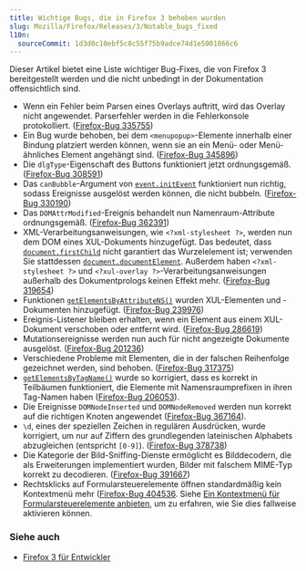 ```yaml
---
title: Wichtige Bugs, die in Firefox 3 behoben wurden
slug: Mozilla/Firefox/Releases/3/Notable_bugs_fixed
l10n:
  sourceCommit: 1d3d0c10ebf5c8c55f75b9adce74d1e5001866c6
---
```


Dieser Artikel bietet eine Liste wichtiger Bug-Fixes, die von Firefox 3 bereitgestellt werden und die nicht unbedingt in der Dokumentation offensichtlich sind.

- Wenn ein Fehler beim Parsen eines Overlays auftritt, wird das Overlay nicht angewendet. Parserfehler werden in die Fehlerkonsole protokolliert. ([Firefox-Bug 335755](https://bugzil.la/335755))
- Ein Bug wurde behoben, bei dem `<menupopup>`-Elemente innerhalb einer Bindung platziert werden können, wenn sie an ein Menü- oder Menü-ähnliches Element angehängt sind. ([Firefox-Bug 345896](https://bugzil.la/345896))
- Die `dlgType`-Eigenschaft des Buttons funktioniert jetzt ordnungsgemäß. ([Firefox-Bug 308591](https://bugzil.la/308591))
- Das `canBubble`-Argument von [`event.initEvent`](/de/docs/Web/API/Event/initEvent) funktioniert nun richtig, sodass Ereignisse ausgelöst werden können, die nicht bubbeln. ([Firefox-Bug 330190](https://bugzil.la/330190))
- Das `DOMAttrModified`-Ereignis behandelt nun Namenraum-Attribute ordnungsgemäß. ([Firefox-Bug 362391](https://bugzil.la/362391))
- XML-Verarbeitungsanweisungen, wie `<?xml-stylesheet ?>`, werden nun dem DOM eines XUL-Dokuments hinzugefügt. Das bedeutet, dass [`document.firstChild`](/de/docs/Web/API/Node/firstChild) nicht garantiert das Wurzelelement ist; verwenden Sie stattdessen [`document.documentElement`](/de/docs/Web/API/Document/documentElement). Außerdem haben `<?xml-stylesheet ?>` und `<?xul-overlay ?>`-Verarbeitungsanweisungen außerhalb des Dokumentprologs keinen Effekt mehr. ([Firefox-Bug 319654](https://bugzil.la/319654))
- Funktionen [`getElementsByAttributeNS()`](/de/docs/Mozilla/Tech/XUL/Method/getElementsByAttributeNS) wurden XUL-Elementen und -Dokumenten hinzugefügt. ([Firefox-Bug 239976](https://bugzil.la/239976))
- Ereignis-Listener bleiben erhalten, wenn ein Element aus einem XUL-Dokument verschoben oder entfernt wird. ([Firefox-Bug 286619](https://bugzil.la/286619))
- Mutationsereignisse werden nun auch für nicht angezeigte Dokumente ausgelöst. ([Firefox-Bug 201236](https://bugzil.la/201236))
- Verschiedene Probleme mit Elementen, die in der falschen Reihenfolge gezeichnet werden, sind behoben. ([Firefox-Bug 317375](https://bugzil.la/317375))
- [`getElementsByTagName()`](/de/docs/Web/API/Element/getElementsByTagName) wurde so korrigiert, dass es korrekt in Teilbäumen funktioniert, die Elemente mit Namensraumprefixen in ihren Tag-Namen haben ([Firefox-Bug 206053](https://bugzil.la/206053)).
- Die Ereignisse `DOMNodeInserted` und `DOMNodeRemoved` werden nun korrekt auf die richtigen Knoten angewendet ([Firefox-Bug 367164](https://bugzil.la/367164)).
- `\d`, eines der speziellen Zeichen in regulären Ausdrücken, wurde korrigiert, um nur auf Ziffern des grundlegenden lateinischen Alphabets abzugleichen (entspricht `[0-9]`). ([Firefox-Bug 378738](https://bugzil.la/378738))
- Die Kategorie der Bild-Sniffing-Dienste ermöglicht es Bilddecodern, die als Erweiterungen implementiert wurden, Bilder mit falschem MIME-Typ korrekt zu decodieren. ([Firefox-Bug 391667](https://bugzil.la/391667))
- Rechtsklicks auf Formularsteuerelemente öffnen standardmäßig kein Kontextmenü mehr ([Firefox-Bug 404536](https://bugzil.la/404536). Siehe [Ein Kontextmenü für Formularsteuerelemente anbieten](/de/docs/Offering%20a%20context%20menu%20for%20form%20controls), um zu erfahren, wie Sie dies fallweise aktivieren können.

### Siehe auch

- [Firefox 3 für Entwickler](/de/docs/Mozilla/Firefox/Releases/3)
